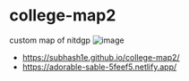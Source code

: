 # college-map2
custom map of nitdgp
![image](https://user-images.githubusercontent.com/85139394/192682695-2b2f8ea8-3057-415f-bfbf-52efad47f834.png)

- https://subhash1e.github.io/college-map2/
- https://adorable-sable-5feef5.netlify.app/
